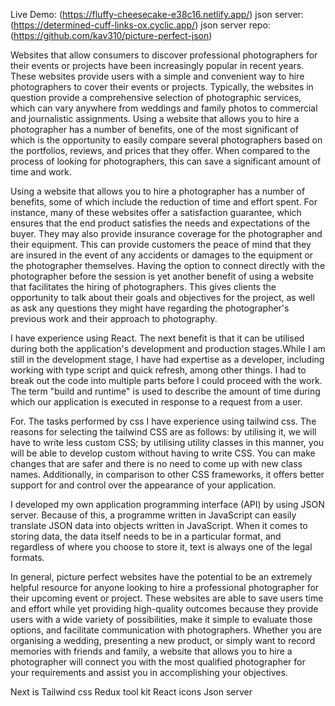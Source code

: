 Live Demo: (https://fluffy-cheesecake-e38c16.netlify.app/)
json server: (https://determined-cuff-links-ox.cyclic.app/)
json server repo: (https://github.com/kav310/picture-perfect-json)

Websites that allow consumers to discover professional photographers for their events or projects have been increasingly popular in recent years. These websites provide users with a simple and convenient way to hire photographers to cover their events or projects. Typically, the websites in question provide a comprehensive selection of photographic services, which can vary anywhere from weddings and family photos to commercial and journalistic assignments.
Using a website that allows you to hire a photographer has a number of benefits, one of the most significant of which is the opportunity to easily compare several photographers based on the portfolios, reviews, and prices that they offer. When compared to the process of looking for photographers, this can save a significant amount of time and work.

Using a website that allows you to hire a photographer has a number of benefits, some of which include the reduction of time and effort spent. For instance, many of these websites offer a satisfaction guarantee, which ensures that the end product satisfies the needs and expectations of the buyer. They may also provide insurance coverage for the photographer and their equipment. This can provide customers the peace of mind that they are insured in the event of any accidents or damages to the equipment or the photographer themselves.
Having the option to connect directly with the photographer before the session is yet another benefit of using a website that facilitates the hiring of photographers. This gives clients the opportunity to talk about their goals and objectives for the project, as well as ask any questions they might have regarding the photographer's previous work and their approach to photography.

I have experience using React.
The next benefit is that it can be utilised during both the application's development and production stages.While I am still in the development stage, I have had expertise as a developer, including working with type script and quick refresh, among other things.
I had to break out the code into multiple parts before I could proceed with the work.
The term "build and runtime" is used to describe the amount of time during which our application is executed in response to a request from a user.

For. The tasks performed by css I have experience using tailwind css.
The reasons for selecting the tailwind CSS are as follows: by utilising it, we will have to write less custom CSS; by utilising utility classes in this manner, you will be able to develop custom without having to write CSS.
You can make changes that are safer and there is no need to come up with new class names. Additionally, in comparison to other CSS frameworks, it offers better support for and control over the appearance of your application.

I developed my own application programming interface (API) by using JSON server.
Because of this, a programme written in JavaScript can easily translate JSON data into objects written in JavaScript.
When it comes to storing data, the data itself needs to be in a particular format, and regardless of where you choose to store it, text is always one of the legal formats.

In general, picture perfect websites have the potential to be an extremely helpful resource for anyone looking to hire a professional photographer for their upcoming event or project. These websites are able to save users time and effort while yet providing high-quality outcomes because they provide users with a wide variety of possibilities, make it simple to evaluate those options, and facilitate communication with photographers.
Whether you are organising a wedding, presenting a new product, or simply want to record memories with friends and family, a website that allows you to hire a photographer will connect you with the most qualified photographer for your requirements and assist you in accomplishing your objectives.


Next is 
Tailwind css
Redux tool kit 
React icons
Json server

